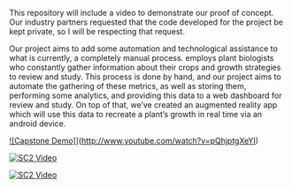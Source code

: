 This repository will include a video to demonstrate our proof of concept. 
Our industry partners requested that the code developed for the project be kept private, so I will be respecting that request.

Our project aims to add some automation and technological assistance to what is currently, a completely manual process. 
<Industry> employs plant biologists who constantly gather information about their crops and growth strategies to review and study. 
This process is done by hand, and our project aims to automate the gathering of these metrics, as well as storing them, performing some analytics, and providing this data to a web dashboard for review and study. 
On top of that, we’ve created an augmented reality app which will use this data to recreate a plant’s growth in real time via an android device.



[![Capstone Demo]](https://img.youtube.com/vi/pQhjptgXeYI/0.jpg)](http://www.youtube.com/watch?v=pQhjptgXeYI)

[![SC2 Video](https://img.youtube.com/vi/--b-9HrKK6w/0.jpg)](http://www.youtube.com/watch?v=pQhjptgXeYI)

[![SC2 Video](https://img.youtube.com/vi/--b-9HrKK6w/0.jpg)](http://www.youtube.com/watch?v=--b-9HrKK6w)
